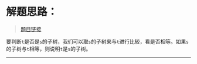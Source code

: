 # 解题思路：
>[题目链接](https://leetcode.com/problems/subtree-of-another-tree/description/)

要判断`t`是否是`s`的子树，我们可以取`s`的子树来与`t`进行比较，看是否相等。如果`s`的子树与`t`相等，则说明`t`是`s`的子树。

---
